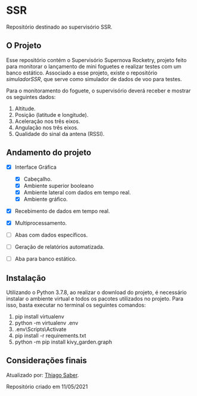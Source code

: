# SSR
 Repositório destinado ao supervisório SSR.

## O Projeto
Esse repositório contém o Supervisório Supernova Rocketry, projeto feito para monitorar o lançamento de mini foguetes e realizar testes com um banco estático. Associado a esse projeto, existe o repositório *simuladorSSR*, que serve como simulador de dados de voo para testes. 

Para o monitoramento do foguete, o supervisório deverá receber e mostrar os seguintes dados:

1. Altitude.
2. Posição (latitude e longitude).
2. Aceleração nos três eixos.
3. Angulação nos três eixos.
4. Qualidade do sinal da antena (RSSI).

## Andamento do projeto
- [X] Interface Gráfica
    - [X] Cabeçalho.
    - [X] Ambiente superior booleano
    - [X] Ambiente lateral com dados em tempo real.
    - [X] Ambiente gráfico.
- [X] Recebimento de dados em tempo real.
- [X] Multiprocessamento.
- [ ] Abas com dados específicos.
- [ ] Geração de relatórios automatizada.
- [ ] Aba para banco estático.


## Instalação
Utilizando o Python 3.7.8, ao realizar o download do projeto, é necessário instalar o ambiente virtual e todos os pacotes utilizados no projeto. Para isso, basta executar no terminal os seguintes comandos:

1. pip install virtualenv
2. python -m virtualenv .env
3. .env\Scripts\Activate
4. pip install -r requirements.txt
5. python -m pip install kivy_garden.graph

## Considerações finais
Atualizado por: [Thiago Saber](https://github.com/ThiiD).

Repositório criado em 11/05/2021
